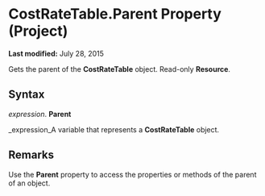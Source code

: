 
# CostRateTable.Parent Property (Project)

 **Last modified:** July 28, 2015

Gets the parent of the  **CostRateTable** object. Read-only **Resource**.

## Syntax

 _expression_. **Parent**

 _expression_A variable that represents a  **CostRateTable** object.


## Remarks

Use the  **Parent** property to access the properties or methods of the parent of an object.

